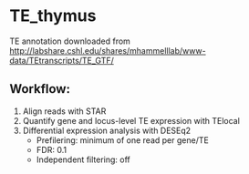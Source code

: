 # TE_thymus

TE annotation downloaded from http://labshare.cshl.edu/shares/mhammelllab/www-data/TEtranscripts/TE_GTF/

## Workflow:

1. Align reads with STAR
2. Quantify gene and locus-level TE expression with TElocal
3. Differential expression analysis with DESEq2
    + Prefilering: minimum of one read per gene/TE
    + FDR: 0.1
    + Independent filtering: off
